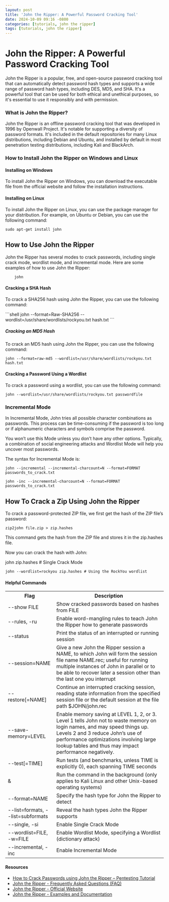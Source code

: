 ```yaml
---
layout: post
title: 'John the Ripper: A Powerful Password Cracking Tool'
date: 2024-10-09 09:16 -0800
categories: [tutorials, john the ripper] 
tags: [tutorials, john the ripper]
---
```


**John the Ripper: A Powerful Password Cracking Tool**
=====================================

John the Ripper is a popular, free, and open-source password cracking tool that can automatically detect password hash types and supports a wide range of password hash types, including DES, MD5, and SHA. It's a powerful tool that can be used for both ethical and unethical purposes, so it's essential to use it responsibly and with permission.

### What is John the Ripper?

John the Ripper is an offline password cracking tool that was developed in 1996 by Openwall Project. It's notable for supporting a diversity of password formats. It's included in the default repositories for many Linux distributions, including Debian and Ubuntu, and installed by default in most penetration testing distributions, including Kali and BlackArch.

### How to Install John the Ripper on Windows and Linux

#### Installing on Windows

To install John the Ripper on Windows, you can download the executable file from the official website and follow the installation instructions.

#### Installing on Linux

To install John the Ripper on Linux, you can use the package manager for your distribution. For example, on Ubuntu or Debian, you can use the following command:
```shell
sudo apt-get install john
```

## How to Use John the Ripper
John the Ripper has several modes to crack passwords, including single crack mode, wordlist mode, and incremental mode. Here are some examples of how to use John the Ripper:
```shell
    john
```

#### Cracking a SHA Hash
<p>To crack a SHA256 hash using John the Ripper, you can use the following command:</p>
```shell
john --format=Raw-SHA256 --wordlist=/usr/share/wordlists/rockyou.txt hash.txt
```

##### Cracking an MD5 Hash
To crack an MD5 hash using John the Ripper, you can use the following command:
```shell
john --format=raw-md5 --wordlist=/usr/share/wordlists/rockyou.txt hash.txt
```

#### Cracking a Password Using a Wordlist
To crack a password using a wordlist, you can use the following command:
```shell
john --wordlist=/usr/share/wordlists/rockyou.txt passwordfile
```

### Incremental Mode
In Incremental Mode, John tries all possible character combinations as passwords. This process can be time-consuming if the password is too long or if alphanumeric characters and symbols comprise the password.

You won’t use this Mode unless you don’t have any other options. Typically, a combination of social engineering attacks and Wordlist Mode will help you uncover most passwords.

The syntax for Incremental Mode is:
```shell
john --incremental --incremental-charcount=N --format=FORMAT passwords_to_crack.txt

john -inc --incremental-charcount=N --format=FORMAT passwords_to_crack.txt
```

## How To Crack a Zip Using John the Ripper 
To crack a password-protected ZIP file, we first get the hash of the ZIP file’s password:
```shell
zip2john file.zip > zip.hashes
```

This command gets the hash from the ZIP file and stores it in the zip.hashes file.

Now you can crack the hash with John:

john zip.hashes # Single Crack Mode

```shell
john --wordlist=rockyou zip.hashes # Using the RockYou wordlist
``` 

#### Helpful Commands
<table> <tr> <th>Flag</th> <th>Description</th> </tr> <tr> <td>--show FILE</td> <td>Show cracked passwords based on hashes from FILE</td> </tr> <tr> <td>--rules, -ru</td> <td>Enable word-mangling rules to teach John the Ripper how to generate passwords</td> </tr> <tr> <td>--status</td> <td>Print the status of an interrupted or running session</td> </tr> <tr> <td>--session=NAME</td> <td>Give a new John the Ripper session a NAME, to which John will form the session file name NAME.rec; useful for running multiple instances of John in parallel or to be able to recover later a session other than the last one you interrupt</td> </tr> <tr> <td>--restore[=NAME]</td> <td>Continue an interrupted cracking session, reading state information from the specified session file or the default session at the file path $JOHN/john.rec</td> </tr> <tr> <td>--save-memory=LEVEL</td> <td>Enable memory saving at LEVEL 1, 2, or 3. Level 1 tells John not to waste memory on login names, and may speed things up. Levels 2 and 3 reduce John’s use of performance optimizations involving large lookup tables and thus may impact performance negatively.</td> </tr> <tr> <td>--test[=TIME]</td> <td>Run tests (and benchmarks, unless TIME is explicitly 0), each spanning TIME seconds</td> </tr> <tr> <td>&</td> <td>Run the command in the background (only applies to Kali Linux and other Unix-based operating systems)</td> </tr> <tr> <td>--format=NAME</td> <td>Specify the hash type for John the Ripper to detect</td> </tr> <tr> <td>--list=formats, --list=subformats</td> <td>Reveal the hash types John the Ripper supports</td> </tr> <tr> <td>--single, -si</td> <td>Enable Single Crack Mode</td> </tr> <tr> <td>--wordlist=FILE, -w=FILE</td> <td>Enable Wordlist Mode, specifying a Wordlist (dictionary attack)</td> </tr> <tr> <td>--incremental, -inc</td> <td>Enable Incremental Mode</td> </tr> </table>

#### Resources

<ul>
  <li><a href="https://www.freecodecamp.org/news/crack-passwords-using-john -the-ripper-pentesting-tutorial/">How to Crack Passwords using John the Ripper – Pentesting Tutorial</a></li> 
  <li><a href="https://www.openwall.com/john/doc/FAQ.shtml">John the Ripper - Frequently Asked Questions (FAQ)</a></li>
  <li><a href="https://www.openwall.com/john/">John the Ripper - Official Website</a></li>
  <li><a href="https://www.openwall.com/john/doc/EXAMPLES.shtml">John the Ripper - Examples and Documentation</a></li> 
  </ul>